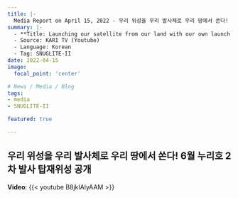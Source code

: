 ```yaml
---
title: |-
  Media Report on April 15, 2022 - 우리 위성을 우리 발사체로 우리 땅에서 쏜다! 6월 누리호 2차 발사 탑재위성 공개
summary: |-
  - **Title: Launching our satellite from our land with our own launch vehicle! The satellite on board the second launch of Nuri in June has been revealed!**
  - Source: KARI TV (Youtube)
  - Language: Korean
  - Tag: SNUGLITE-II
date: 2022-04-15
image:
  focal_point: 'center'

# News / Media / Blog
tags: 
- media
- SNUGLITE-II

featured: true

---
```


## 우리 위성을 우리 발사체로 우리 땅에서 쏜다! 6월 누리호 2차 발사 탑재위성 공개

**Video**:
    {{< youtube B8jkIAlyAAM >}}
</br>

